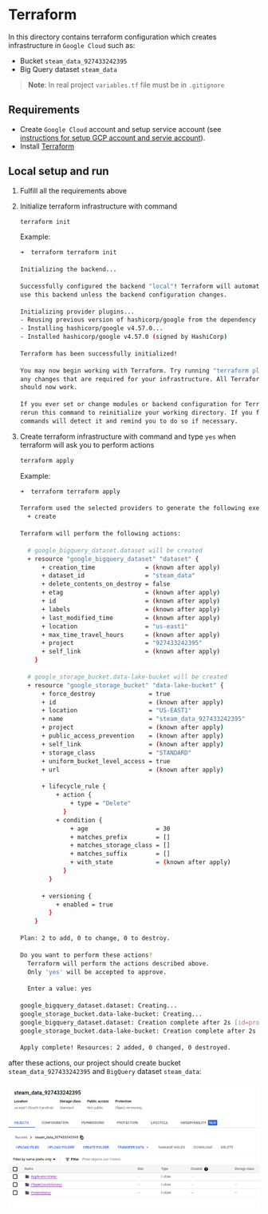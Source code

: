 # Terraform

In this directory contains terraform configuration which creates infrastructure in `Google Cloud` such as:

- Bucket `steam_data_927433242395`
- Big Query dataset `steam_data`

> **Note**: In real project `variables.tf` file must be in `.gitignore`

## Requirements

- Create `Google Cloud` account and setup service account (see [instructions for setup GCP account and servie account](../docs/gcp_setup.md)).
- Install [Terraform](https://developer.hashicorp.com/terraform/downloads)

## Local setup and run

1. Fulfill all the requirements above
2. Initialize terraform infrastructure with command
    ```bash
    terraform init
    ```
   Example:
   ```bash
   ➜  terraform terraform init   

   Initializing the backend...
   
   Successfully configured the backend "local"! Terraform will automatically
   use this backend unless the backend configuration changes.
   
   Initializing provider plugins...
   - Reusing previous version of hashicorp/google from the dependency lock file
   - Installing hashicorp/google v4.57.0...
   - Installed hashicorp/google v4.57.0 (signed by HashiCorp)
   
   Terraform has been successfully initialized!
   
   You may now begin working with Terraform. Try running "terraform plan" to see
   any changes that are required for your infrastructure. All Terraform commands
   should now work.
   
   If you ever set or change modules or backend configuration for Terraform,
   rerun this command to reinitialize your working directory. If you forget, other
   commands will detect it and remind you to do so if necessary.
   ```
   
3. Create terraform infrastructure with command and type `yes` when terraform will ask you to perform actions
    ```bash
    terraform apply
    ```
   
   Example:
   ```bash
   ➜  terraform terraform apply

   Terraform used the selected providers to generate the following execution plan. Resource actions are indicated with the following symbols:
     + create
   
   Terraform will perform the following actions:
   
     # google_bigquery_dataset.dataset will be created
     + resource "google_bigquery_dataset" "dataset" {
         + creation_time              = (known after apply)
         + dataset_id                 = "steam_data"
         + delete_contents_on_destroy = false
         + etag                       = (known after apply)
         + id                         = (known after apply)
         + labels                     = (known after apply)
         + last_modified_time         = (known after apply)
         + location                   = "us-east1"
         + max_time_travel_hours      = (known after apply)
         + project                    = "927433242395"
         + self_link                  = (known after apply)
       }
   
     # google_storage_bucket.data-lake-bucket will be created
     + resource "google_storage_bucket" "data-lake-bucket" {
         + force_destroy               = true
         + id                          = (known after apply)
         + location                    = "US-EAST1"
         + name                        = "steam_data_927433242395"
         + project                     = (known after apply)
         + public_access_prevention    = (known after apply)
         + self_link                   = (known after apply)
         + storage_class               = "STANDARD"
         + uniform_bucket_level_access = true
         + url                         = (known after apply)
   
         + lifecycle_rule {
             + action {
                 + type = "Delete"
               }
             + condition {
                 + age                   = 30
                 + matches_prefix        = []
                 + matches_storage_class = []
                 + matches_suffix        = []
                 + with_state            = (known after apply)
               }
           }
   
         + versioning {
             + enabled = true
           }
       }
   
   Plan: 2 to add, 0 to change, 0 to destroy.
   
   Do you want to perform these actions?
     Terraform will perform the actions described above.
     Only 'yes' will be accepted to approve.
   
     Enter a value: yes
   
   google_bigquery_dataset.dataset: Creating...
   google_storage_bucket.data-lake-bucket: Creating...
   google_bigquery_dataset.dataset: Creation complete after 2s [id=projects/927433242395/datasets/steam_data]
   google_storage_bucket.data-lake-bucket: Creation complete after 2s [id=steam_data_927433242395]
   
   Apply complete! Resources: 2 added, 0 changed, 0 destroyed.
   ```
   
after these actions, our project should create bucket `steam_data_927433242395` and `BigQuery` dataset `steam_data`:

![screenshot_1.png](..%2Fdocs%2Fimg%2Fterraform%2Fscreenshot_1.png)